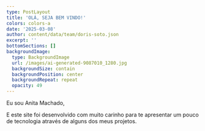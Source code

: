 ```yaml
---
type: PostLayout
title: 'OLÁ, SEJA BEM VINDO!'
colors: colors-a
date: '2025-03-08'
author: content/data/team/doris-soto.json
excerpt: ''
bottomSections: []
backgroundImage:
  type: BackgroundImage
  url: /images/ai-generated-9087010_1280.jpg
  backgroundSize: contain
  backgroundPosition: center
  backgroundRepeat: repeat
  opacity: 49
---
```

Eu sou Anita Machado,

E este site foi desenvolvido com muito carinho para te apresentar um pouco de tecnologia através de alguns dos meus projetos.
